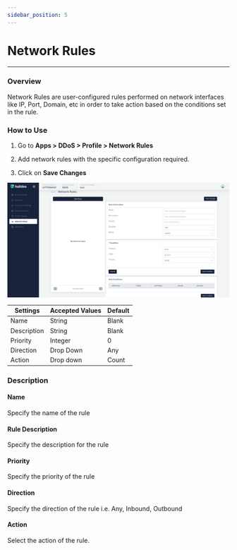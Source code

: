 ```yaml
---
sidebar_position: 5
---
```


# Network Rules

---
### Overview
Network Rules are user-configured rules performed on network interfaces like IP, Port, Domain, etc in order to take action based on the conditions set in the rule.

### How to Use

1. Go to **Apps > DDoS > Profile > Network Rules**

2. Add network rules with the specific configuration required.

3. Click on **Save Changes**

![network_rukes](/img/ddos/v2/network_rules.png)

| Settings    | Accepted Values  | Default |
|-------------|------------------|---------|
| Name        | String           | Blank   |
| Description | String           | Blank   |
| Priority    | Integer          | 0       |
| Direction   | Drop Down        | Any     |
| Action      | Drop down        | Count   |

### Description

#### **Name**

Specify the name of the rule

#### **Rule Description**

Specify the description for the rule

#### **Priority**

Specify the priority of the rule

#### **Direction**

Specify the direction of the rule i.e. Any, Inbound, Outbound

#### **Action**

Select the action of the rule.